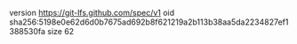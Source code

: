 version https://git-lfs.github.com/spec/v1
oid sha256:5198e0e62d6d0b7675ad692b8f621219a2b113b38aa5da2234827ef1388530fa
size 62
